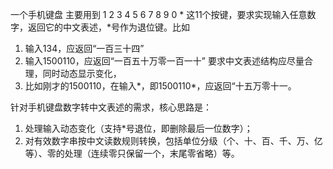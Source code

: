 一个手机键盘 主要用到 1 2 3 4 5 6 7 8 9 0 * 这11个按键，要求实现输入任意数字，返回它的中文表述，\*号作为退位键。比如
1. 输入134，应返回“一百三十四”
2. 输入1500110，应返回“一百五十万零一百一十”
要求中文表述结构应尽量合理，同时动态显示变化，
3. 比如刚才的1500110，在输入*，即1500110*，应返回“十五万零十一。

针对手机键盘数字转中文表述的需求，核心思路是：
1. 处理输入动态变化（支持*号退位，即删除最后一位数字）；
2. 对有效数字串按中文读数规则转换，包括单位分级（个、十、百、千、万、亿等）、零的处理（连续零只保留一个，末尾零省略）等。